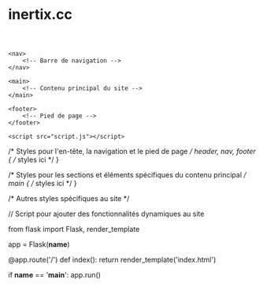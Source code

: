 # inertix.cc
<!DOCTYPE html>
<html>
<head>
    <title>Mon site comme inertix.cc</title>
    <link rel="stylesheet" type="text/css" href="styles.css">
</head>
<body>
    <header>
        <!-- Contenu de l'en-tête -->
    </header>

    <nav>
        <!-- Barre de navigation -->
    </nav>

    <main>
        <!-- Contenu principal du site -->
    </main>

    <footer>
        <!-- Pied de page -->
    </footer>

    <script src="script.js"></script>
</body>
</html>


/* Styles pour l'en-tête, la navigation et le pied de page */
header, nav, footer {
    /* styles ici */
}

/* Styles pour les sections et éléments spécifiques du contenu principal */
main {
    /* styles ici */
}

/* Autres styles spécifiques au site */


// Script pour ajouter des fonctionnalités dynamiques au site



<?php include 'header.php'; ?>

<!-- Contenu principal de la page -->

<?php include 'footer.php'; ?>


from flask import Flask, render_template

app = Flask(__name__)

@app.route('/')
def index():
    return render_template('index.html')

if __name__ == '__main__':
    app.run()


